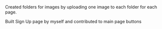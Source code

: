 Created folders for images by uploading one image to each folder for each page.

Built Sign Up page by myself and contributed to main page buttons
